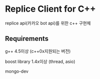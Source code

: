 # Replice Client for C++

replice api(카카오 bot api)를 위한 c++ 구현체

## Requirements

g++ 4.5이상 (c++0x지원되는 버전)

boost library 1.4x이상 (thread, asio)

mongo-dev

